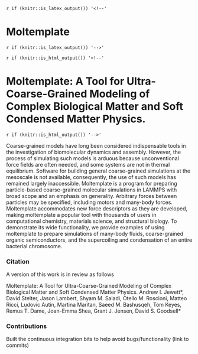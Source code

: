 
`r if (knitr::is_latex_output()) '<!--'`
# Moltemplate
`r if (knitr::is_latex_output()) '-->'`

`r if (knitr::is_html_output()) '<!--'`
# Moltemplate: A Tool for Ultra-Coarse-Grained Modeling of Complex Biological Matter and Soft Condensed Matter Physics.
`r if (knitr::is_html_output()) '-->'`

Coarse-grained models have long been considered indispensable tools in the investigation of biomolecular dynamics and assembly. However, the process of simulating such models is arduous because unconventional force fields are often needed, and some systems are not in thermal equilibrium. Software for building general coarse-grained simulations at the mesoscale is not available, consequently, the use of such models has remained largely inaccessible. Moltemplate is a program for preparing particle-based coarse-grained molecular simulations in LAMMPS with broad scope and an emphasis on generality. Arbitrary forces between particles may be specified, including motors and many-body forces. Moltemplate accommodates new force descriptors as they are developed, making moltemplate a popular tool with thousands of users in computational chemistry, materials science, and structural biology. To demonstrate its wide functionality, we provide examples of using moltemplate to prepare simulations of many-body fluids, coarse-grained organic semiconductors, and the supercoiling and condensation of an entire bacterial chromosome.


### Citation

A version of this work is in review as follows

Moltemplate: A Tool for Ultra-Coarse-Grained Modeling of Complex Biological Matter and Soft Condensed Matter Physics. Andrew I. Jewett\*, David Stelter, Jason Lambert, Shyam M. Saladi, Otello M. Roscioni, Matteo Ricci, Ludovic Autin, Martina Maritan, Saeed M. Bashusqeh, Tom Keyes, Remus T. Dame, Joan-Emma Shea, Grant J. Jensen, David S. Goodsell\*


### Contributions

Built the continuous integration bits to help avoid bugs/functionality (link to commits)

